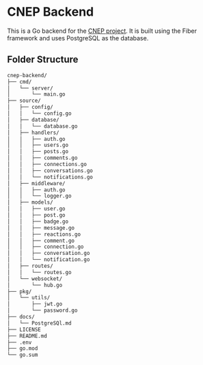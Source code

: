 # CNEP Backend

This is a Go backend for the [CNEP project](https://github.com/users/XronTrix10/projects/5/). It is built using the Fiber framework and uses PostgreSQL as the database.

## Folder Structure

```bash
cnep-backend/
├── cmd/
│   └── server/
│       └── main.go
├── source/
│   ├── config/
│   │   └── config.go
│   ├── database/
│   │   └── database.go
│   ├── handlers/
│   │   ├── auth.go
│   │   ├── users.go
│   │   ├── posts.go
│   │   ├── comments.go
│   │   ├── connections.go
│   │   ├── conversations.go
│   │   └── notifications.go
│   ├── middleware/
│   │   ├── auth.go
│   │   └── logger.go
│   ├── models/
│   │   ├── user.go
│   │   ├── post.go
│   │   ├── badge.go
│   │   ├── message.go
│   │   ├── reactions.go
│   │   ├── comment.go
│   │   ├── connection.go
│   │   ├── conversation.go
│   │   └── notification.go
│   ├── routes/
│   │   └── routes.go
│   └── websocket/
│       └── hub.go
├── pkg/
│   └── utils/
│       ├── jwt.go
│       └── password.go
├── docs/
│   └── PostgreSQl.md
├── LICENSE
├── README.md
├── .env
├── go.mod
└── go.sum
```
